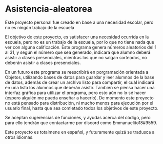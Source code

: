 # Asistencia-aleatorea
Este proyecto personal fue creado en base a una necesidad escolar, pero no es ningún trabajo de la escuela

El objetivo de este proyecto, es satisfacer una necesidad ocurrida en la escuela, pero no es un trabajo de la escuela, por lo que no tiene nada que ver con alguna calificación.
Este programa genera números aleatorios del 1 al 31, y según el número que sea generado, indicará que alumno deberá asistir a clases presenciales, mientras los que no salgan sorteados, no deberán asistir a clases presenciales.

En un futuro este programa se reescribirá en porgramación orientada a Objetos, utilizando bases de datos para guardar y leer alumnos de la base de datos, además de crear un archivo listo para compartir, el cuál indicará en una lista los alumnos que deberán asistir.
También se piensa hacer una interfaz gráfica para utilizar el programa, pero esto aún no lo sé hacer (espero alguién me pueda enseñar a hacerlo).
De momento este proyecto no está pensado para distribución, ni mucho menos para ejecución por el usuario final, hasta que sea comletado todos los objetivos de este proyecto.

Se aceptan sugerencias de funciones, y ayudas acerca del código, pero para ello tendrán que contactarme por discord como Emmanuelito18#9559.

Este proyecto es totalmene en español, y futuramente quizá se tradusca a otros idiomas.
